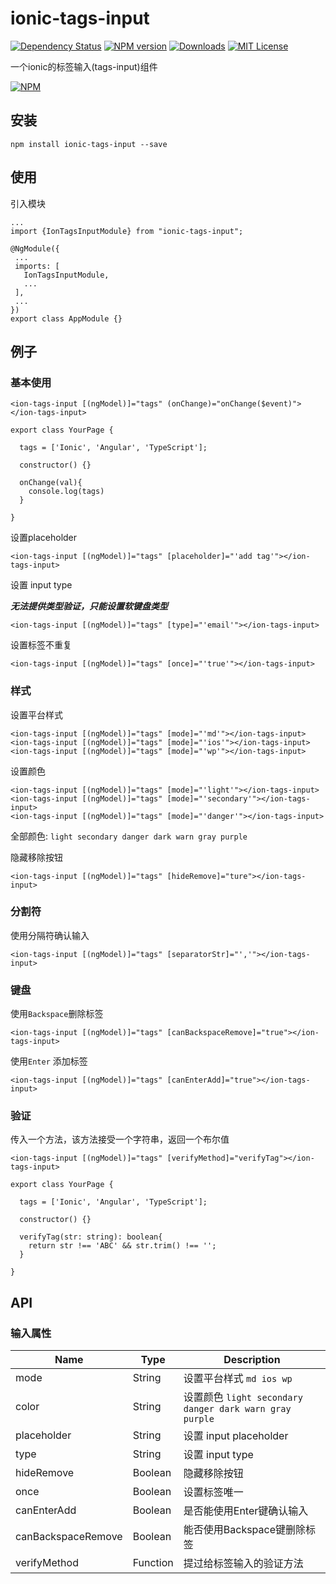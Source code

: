 # ionic-tags-input

[![Dependency Status](https://david-dm.org/HsuanXyz/ionic-tags-input.svg)](https://david-dm.org/HsuanXyz/ionic-tags-input)
[![NPM version][npm-image]][npm-url] [![Downloads][downloads-image]][downloads-url] [![MIT License][license-image]][license-url]

一个ionic的标签输入(tags-input)组件

[![NPM](https://nodei.co/npm/ionic-tags-input.png?downloads=true&stars=true)](https://nodei.co/npm/ionic-tags-input/)

## 安装

`npm install ionic-tags-input --save`

## 使用

 引入模块

 ```
 ...
 import {IonTagsInputModule} from "ionic-tags-input";

@NgModule({
  ...
  imports: [
    IonTagsInputModule,
    ...
  ],
  ...
})
export class AppModule {}

 ```

## 例子

### 基本使用

```
<ion-tags-input [(ngModel)]="tags" (onChange)="onChange($event)"></ion-tags-input>
```

```
export class YourPage {

  tags = ['Ionic', 'Angular', 'TypeScript'];

  constructor() {}

  onChange(val){
    console.log(tags)
  }

}
```

设置placeholder

```
<ion-tags-input [(ngModel)]="tags" [placeholder]="'add tag'"></ion-tags-input>
```

设置 input type

***无法提供类型验证，只能设置软键盘类型***

```
<ion-tags-input [(ngModel)]="tags" [type]="'email'"></ion-tags-input>
```

设置标签不重复

```
<ion-tags-input [(ngModel)]="tags" [once]="'true'"></ion-tags-input>
```

### 样式

设置平台样式

```
<ion-tags-input [(ngModel)]="tags" [mode]="'md'"></ion-tags-input>
<ion-tags-input [(ngModel)]="tags" [mode]="'ios'"></ion-tags-input>
<ion-tags-input [(ngModel)]="tags" [mode]="'wp'"></ion-tags-input>
```

设置颜色

```
<ion-tags-input [(ngModel)]="tags" [mode]="'light'"></ion-tags-input>
<ion-tags-input [(ngModel)]="tags" [mode]="'secondary'"></ion-tags-input>
<ion-tags-input [(ngModel)]="tags" [mode]="'danger'"></ion-tags-input>
```
全部颜色: `light secondary danger dark warn gray purple`

隐藏移除按钮

```
<ion-tags-input [(ngModel)]="tags" [hideRemove]="ture"></ion-tags-input>
```

### 分割符

使用分隔符确认输入
```
<ion-tags-input [(ngModel)]="tags" [separatorStr]="','"></ion-tags-input>
```

### 键盘

使用`Backspace`删除标签

```
<ion-tags-input [(ngModel)]="tags" [canBackspaceRemove]="true"></ion-tags-input>
```

使用`Enter` 添加标签

```
<ion-tags-input [(ngModel)]="tags" [canEnterAdd]="true"></ion-tags-input>
```

### 验证

传入一个方法，该方法接受一个字符串，返回一个布尔值

```
<ion-tags-input [(ngModel)]="tags" [verifyMethod]="verifyTag"></ion-tags-input>
```

```
export class YourPage {

  tags = ['Ionic', 'Angular', 'TypeScript'];

  constructor() {}

  verifyTag(str: string): boolean{
    return str !== 'ABC' && str.trim() !== '';
  }

}
```

## API

### 输入属性

| Name            | Type          | Description |
| --------------- | ------------- | ----------- |
| mode            | String        | 设置平台样式 `md ios wp`     |
| color           | String        | 设置颜色 `light secondary danger dark warn gray purple`   |
| placeholder     | String        | 设置 input placeholder |
| type            | String        | 设置 input type    |
| hideRemove      | Boolean       | 隐藏移除按钮  |
| once            | Boolean       | 设置标签唯一 |
| canEnterAdd     | Boolean       | 是否能使用Enter键确认输入 |
| canBackspaceRemove | Boolean    | 能否使用Backspace键删除标签 |
| verifyMethod    | Function      | 提过给标签输入的验证方法 |

[npm-url]: https://www.npmjs.com/package/ionic-tags-input
[npm-image]: https://img.shields.io/npm/v/ionic-tags-input.svg

[downloads-image]: https://img.shields.io/npm/dm/ionic-tags-input.svg
[downloads-url]: http://badge.fury.io/js/ionic-tags-input

[license-image]: http://img.shields.io/badge/license-MIT-blue.svg?style=flat
[license-url]: LICENSE
